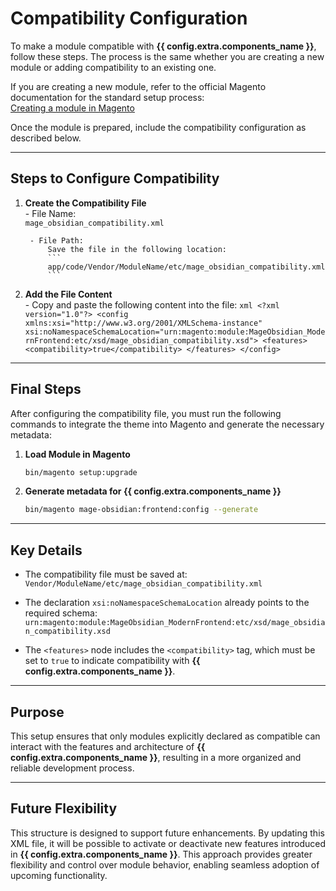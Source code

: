 # Compatibility Configuration

To make a module compatible with **{{ config.extra.components_name }}**, follow these steps. The process is the same whether you are creating a new module or adding compatibility to an existing one.

If you are creating a new module, refer to the official Magento documentation for the standard setup process:  
[Creating a module in Magento](https://experienceleague.adobe.com/en/docs/commerce-learn/tutorials/backend-development/create-module)

Once the module is prepared, include the compatibility configuration as described below.

---

## Steps to Configure Compatibility

1. **Create the Compatibility File**  
        - File Name:  
            `mage_obsidian_compatibility.xml`

        - File Path:  
            Save the file in the following location:  
            ```
            app/code/Vendor/ModuleName/etc/mage_obsidian_compatibility.xml
            ```

2. **Add the File Content**  
        - Copy and paste the following content into the file:
            ```xml
            <?xml version="1.0"?>
            <config xmlns:xsi="http://www.w3.org/2001/XMLSchema-instance"
                        xsi:noNamespaceSchemaLocation="urn:magento:module:MageObsidian_ModernFrontend:etc/xsd/mage_obsidian_compatibility.xsd">
                    <features>
                        <compatibility>true</compatibility>
                    </features>
            </config>
            ```

---

## Final Steps

After configuring the compatibility file, you must run the following commands to integrate the theme into Magento and generate the necessary metadata:

1. **Load Module in Magento**  
    ```bash
    bin/magento setup:upgrade
    ```

2. **Generate metadata for {{ config.extra.components_name }}**  
    ```bash
    bin/magento mage-obsidian:frontend:config --generate
    ```

---

## Key Details

- The compatibility file must be saved at:  
  `Vendor/ModuleName/etc/mage_obsidian_compatibility.xml`

- The declaration `xsi:noNamespaceSchemaLocation` already points to the required schema:  
  `urn:magento:module:MageObsidian_ModernFrontend:etc/xsd/mage_obsidian_compatibility.xsd`

- The `<features>` node includes the `<compatibility>` tag, which must be set to `true` to indicate compatibility with **{{ config.extra.components_name }}**.

---

## Purpose

This setup ensures that only modules explicitly declared as compatible can interact with the features and architecture of **{{ config.extra.components_name }}**, resulting in a more organized and reliable development process.

---

## Future Flexibility

This structure is designed to support future enhancements. By updating this XML file, it will be possible to activate or deactivate new features introduced in **{{ config.extra.components_name }}**. This approach provides greater flexibility and control over module behavior, enabling seamless adoption of upcoming functionality.
